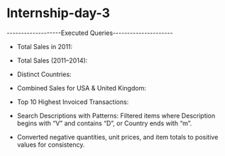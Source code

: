 # Internship-day-3

  -------------------Executed Queries---------------------

  
- Total Sales in 2011:


- Total Sales (2011–2014):


- Distinct Countries:


- Combined Sales for USA & United Kingdom:


- Top 10 Highest Invoiced Transactions:

- Search Descriptions with Patterns:
Filtered items where Description begins with “V” and contains “D”, or Country ends with “m”.

- Converted negative quantities, unit prices, and item totals to positive values for consistency.

